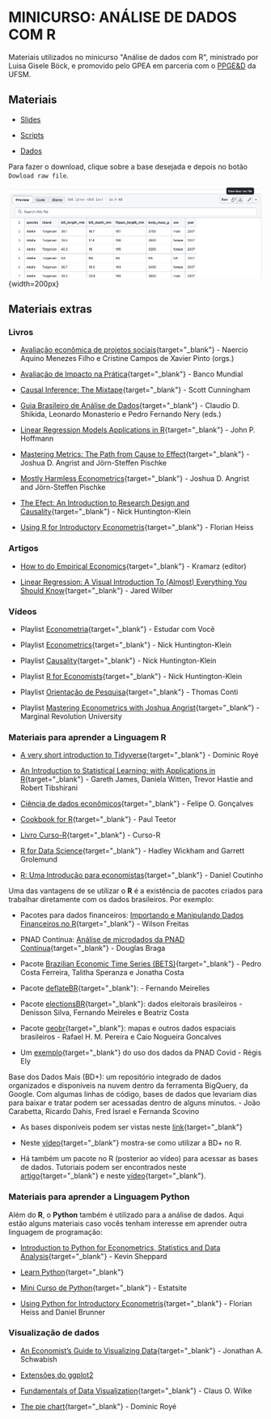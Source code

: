 
# MINICURSO: ANÁLISE DE DADOS COM R

Materiais utilizados no minicurso "Análise de dados com R", ministrado por Luisa Gisele Böck, e promovido pelo GPEA em parceria com o [PPGE&D]() da UFSM.

## Materiais

- [Slides](https://lgiselebock.github.io/minicurso-r/)

- [Scripts](https://github.com/lgiselebock/minicurso-r/tree/master/scripts)

- [Dados](https://github.com/lgiselebock/minicurso-r/tree/master/dados)

Para fazer o download, clique sobre a base desejada e depois no botão `Dowload raw file`.

![Exemplo de como realizar o Download](raw/ex-download.png){width=200px}


## Materiais extras

### Livros

- [Avaliação econômica de projetos sociais](https://www.itausocial.org.br/wp-content/uploads/2018/05/avaliacao-economica-3a-ed_1513188151.pdf){target="_blank"} - Naercio Aquino Menezes Filho e Cristine Campos de Xavier Pinto (orgs.)

- [Avaliação de Impacto na Prática](https://openknowledge.worldbank.org/bitstream/handle/10986/25030/9781464808890.pdf){target="_blank"} - Banco Mundial

- [Causal Inference: The Mixtape](https://mixtape.scunning.com/index.html){target="_blank"} - Scott Cunningham

- [Guia Brasileiro de Análise de Dados](https://repositorio.enap.gov.br/bitstream/1/6039/1/Guia%20BR%20de%20Ana%cc%81lise%20de%20Dados.pdf){target="_blank"} - Claudio D. Shikida, Leonardo Monasterio e Pedro Fernando Nery (eds.)

- [Linear Regression Models Applications in R](links-uteis/hoffmann-linear-regression-models-applications-in-r.pdf){target="_blank"} - John P. Hoffmann

- [Mastering Metrics: The Path from Cause to Effect](links-uteis/angrist_pischke-mastering-metrics-the-path-from-cause-to-effect.pdf){target="_blank"} - Joshua D. Angrist and Jörn-Steffen Pischke

- [Mostly Harmless Econometrics](links-uteis/angrist_pischke-mostly-harmless-econometrics-an-empiricists-companion.pdf){target="_blank"} - Joshua D. Angrist and Jörn-Steffen Pischke

- [The Efect: An Introduction to Research Design and Causality](https://theeffectbook.net/){target="_blank"} - Nick Huntington-Klein

- [Using R for Introductory Econometris](links-uteis/heiss-using-r-for-introductory-econometrics-2nd-edition.pdf){target="_blank"} - Florian Heiss


### Artigos

- [How to do Empirical Economics](https://www.redalyc.org/pdf/173/17330202.pdf){target="_blank"} - Kramarz (editor)

- [Linear Regression: A Visual Introduction To (Almost) Everything You Should Know](https://mlu-explain.github.io/linear-regression/){target="_blank"} - Jared Wilber


### Vídeos

- Playlist [Econometria](https://www.youtube.com/playlist?list=PLxafIQjs0M97dPDvvFdsD4I6yn4qj_2ja){target="_blank"} - Estudar com Você

- Playlist [Econometrics](https://www.youtube.com/playlist?list=PLcTBLulJV_ALLS7R_e7ig0aEcBrtp6B18){target="_blank"} - Nick Huntington-Klein

- Playlist [Causality](https://www.youtube.com/playlist?list=PLcTBLulJV_AKmUTH-nUsxxFyRQoWnUzxU){target="_blank"} - Nick Huntington-Klein

- Playlist [R for Economists](https://www.youtube.com/playlist?list=PLcTBLulJV_AIuXCxr__V8XAzWZosMQIfW){target="_blank"} - Nick Huntington-Klein

- Playlist [Orientação de Pesquisa](https://www.youtube.com/playlist?list=PL5zwgb1bvX2Jz4CZUTgaeAAIF5FoMV_3F){target="_blank"} - Thomas Conti

- Playlist [Mastering Econometrics with Joshua Angrist](https://www.youtube.com/playlist?list=PL-uRhZ_p-BM5ovNRg-G6hDib27OCvcyW8){target="_blank"} - Marginal Revolution University

### Materiais para aprender a Linguagem R

- [A very short introduction to Tidyverse](https://dominicroye.github.io/en/2020/a-very-short-introduction-to-tidyverse/){target="_blank"} - Dominic Royé

- [An Introduction to Statistical Learning: with Applications in R](https://hastie.su.domains/ISLRv2_website.pdf){target="_blank"} - Gareth James, Daniela Witten, Trevor Hastie and Robert Tibshirani

- [Ciência de dados econômicos](https://tidyeconomics.netlify.app/){target="_blank"} - Felipe O. Gonçalves

- [Cookbook for R](http://www.cookbook-r.com/){target="_blank"} - Paul Teetor

- [Livro Curso-R](https://livro.curso-r.com/){target="_blank"} - Curso-R

- [R for Data Science](https://r4ds.had.co.nz/){target="_blank"} -  Hadley Wickham and Garrett Grolemund

- [R: Uma Introdução para economistas](https://danmrc.github.io/R-para-Economistas/){target="_blank"} - Daniel Coutinho



Uma das vantagens de se utilizar o **R** é a existência de pacotes criados para trabalhar diretamente com os dados brasileiros. Por exemplo:

- Pacotes para dados financeiros: [Importando e Manipulando Dados Financeiros no R](http://wilsonfreitas.github.io/slides/ser-maio-2018/index.html#1){target="_blank"} - Wilson Freitas

- PNAD Contínua: [Análise de microdados da PNAD Contínua](https://rpubs.com/BragaDouglas/335574){target="_blank"} - Douglas Braga

- Pacote [Brazilian Economic Time Series (BETS)](https://github.com/nmecsys/BETS){target="_blank"} - Pedro Costa Ferreira, Talitha Speranza e Jonatha Costa

- Pacote [deflateBR](https://github.com/meirelesff/deflateBR){target="_blank"}: - Fernando Meirelles

- Pacote [electionsBR](http://electionsbr.com/){target="_blank"}: dados eleitorais brasileiros - Denisson Silva, Fernando Meireles e Beatriz Costa

- Pacote [geobr](https://cran.r-project.org/web/packages/geobr/vignettes/intro_to_geobr.html){target="_blank"}: mapas e outros dados espaciais brasileiros - Rafael H. M. Pereira e Caio Nogueira Goncalves

- Um [exemplo](http://regisely.com/blog/mercado-de-trabalho-covid/){target="_blank"} do uso dos dados da PNAD Covid - Régis Ely

Base dos Dados Mais (BD+): um repositório integrado de dados organizados e disponíveis na nuvem dentro da ferramenta BigQuery, da Google. Com algumas linhas de código, bases de dados que levariam dias para baixar e tratar podem ser acessadas dentro de alguns minutos.  - João Carabetta, Ricardo Dahis, Fred Israel e Fernanda  Scovino

  - As bases disponíveis podem ser vistas neste [link](https://basedosdados.org/dataset/?download_type=BD+Mais){target="_blank"}

  - Neste [vídeo](https://www.youtube.com/watch?v=5_Ir8neyFf4&t=626s){target="_blank"} mostra-se como utilizar a BD+ no R.

  - Há também um pacote no R (posterior ao vídeo) para acessar as bases de dados. Tutoriais podem ser encontrados neste [artigo](https://dev.to/basedosdados/como-usar-a-biblioteca-basedosdados-no-r-capitulo-1-46kb){target="_blank"} e neste [vídeo](https://www.youtube.com/watch?v=M9ayiseIjvI&t=5s){target="_blank"}.


### Materiais para aprender a Linguagem Python

Além do **R**, o **Python** também é utilizado para a análise de dados. Aqui estão alguns materiais caso vocês tenham interesse em aprender outra linguagem de programação:

- [Introduction to Python for Econometrics, Statistics and Data Analysis](https://bashtage.github.io/kevinsheppard.com/files/teaching/python/notes/python_introduction_2020.pdf){target="_blank"} - Kevin Sheppard

- [Learn Python](https://www.learnpython.org/){target="_blank"}

- [Mini Curso de Python](https://estatsite.com.br/mini-curso-de-python-gratuito/){target="_blank"} - Estatsite

- [Using Python for Introductory Econometris](links-uteis/heiss_brunner-using-python-for-introductory-econometrics-1st-ed.pdf){target="_blank"} - Florian Heiss and Daniel Brunner


### Visualização de dados

- [An Economist’s Guide to Visualizing Data](https://pubs.aeaweb.org/doi/pdf/10.1257/jep.28.1.209){target="_blank"} - Jonathan A. Schwabish

- [Extensões do ggplot2](https://exts.ggplot2.tidyverse.org/gallery/)

- [Fundamentals of Data Visualization](https://clauswilke.com/dataviz/){target="_blank"} - Claus O. Wilke

- [The pie chart](https://dominicroye.github.io/en/2018/the-pie-chart/){target="_blank"} - Dominic Royé
